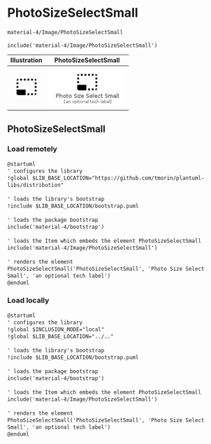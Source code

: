 # PhotoSizeSelectSmall


```text
material-4/Image/PhotoSizeSelectSmall
```

```text
include('material-4/Image/PhotoSizeSelectSmall')
```



| Illustration | PhotoSizeSelectSmall |
| :---: | :---: |
| ![illustration for Illustration](../../material-4/Image/PhotoSizeSelectSmall.png) | ![illustration for PhotoSizeSelectSmall](../../material-4/Image/PhotoSizeSelectSmall.Local.png) |




## PhotoSizeSelectSmall

### Load remotely
```plantuml
@startuml
' configures the library
!global $LIB_BASE_LOCATION="https://github.com/tmorin/plantuml-libs/distribution"

' loads the library's bootstrap
!include $LIB_BASE_LOCATION/bootstrap.puml

' loads the package bootstrap
include('material-4/bootstrap')

' loads the Item which embeds the element PhotoSizeSelectSmall
include('material-4/Image/PhotoSizeSelectSmall')

' renders the element
PhotoSizeSelectSmall('PhotoSizeSelectSmall', 'Photo Size Select Small', 'an optional tech label')
@enduml
```

### Load locally
```plantuml
@startuml
' configures the library
!global $INCLUSION_MODE="local"
!global $LIB_BASE_LOCATION="../.."

' loads the library's bootstrap
!include $LIB_BASE_LOCATION/bootstrap.puml

' loads the package bootstrap
include('material-4/bootstrap')

' loads the Item which embeds the element PhotoSizeSelectSmall
include('material-4/Image/PhotoSizeSelectSmall')

' renders the element
PhotoSizeSelectSmall('PhotoSizeSelectSmall', 'Photo Size Select Small', 'an optional tech label')
@enduml
```

